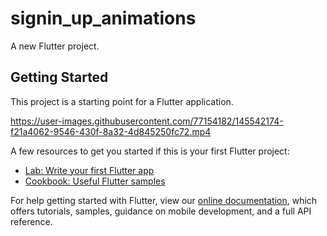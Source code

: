 # signin_up_animations

A new Flutter project.

## Getting Started

This project is a starting point for a Flutter application.


https://user-images.githubusercontent.com/77154182/145542174-f21a4062-9546-430f-8a32-4d845250fc72.mp4


A few resources to get you started if this is your first Flutter project:

- [Lab: Write your first Flutter app](https://flutter.dev/docs/get-started/codelab)
- [Cookbook: Useful Flutter samples](https://flutter.dev/docs/cookbook)

For help getting started with Flutter, view our
[online documentation](https://flutter.dev/docs), which offers tutorials,
samples, guidance on mobile development, and a full API reference.
